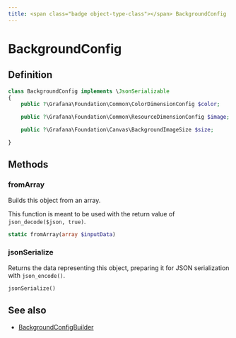 ```yaml
---
title: <span class="badge object-type-class"></span> BackgroundConfig
---
```

# <span class="badge object-type-class"></span> BackgroundConfig

## Definition

```php
class BackgroundConfig implements \JsonSerializable
{
    public ?\Grafana\Foundation\Common\ColorDimensionConfig $color;

    public ?\Grafana\Foundation\Common\ResourceDimensionConfig $image;

    public ?\Grafana\Foundation\Canvas\BackgroundImageSize $size;

}
```
## Methods

### <span class="badge object-method"></span> fromArray

Builds this object from an array.

This function is meant to be used with the return value of `json_decode($json, true)`.

```php
static fromArray(array $inputData)
```

### <span class="badge object-method"></span> jsonSerialize

Returns the data representing this object, preparing it for JSON serialization with `json_encode()`.

```php
jsonSerialize()
```

## See also

 * <span class="badge builder"></span> [BackgroundConfigBuilder](./builder-BackgroundConfigBuilder.md)
